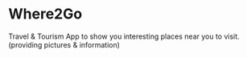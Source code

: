 # Where2Go
Travel &amp; Tourism App to show you interesting places near you to visit. (providing pictures &amp; information)
